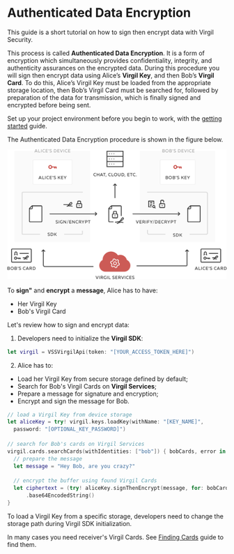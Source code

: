 # Authenticated Data Encryption

This guide is a short tutorial on how to sign then encrypt data with Virgil Security.

This process is called **Authenticated Data Encryption**. It is a form of encryption which simultaneously provides confidentiality, integrity, and authenticity assurances on the encrypted data. During this procedure you will sign then encrypt data using Alice’s **Virgil Key**, and then Bob’s **Virgil Card**. To do this, Alice’s Virgil Key must be loaded from the appropriate storage location, then Bob’s Virgil Card must be searched for, followed by preparation of the data for transmission, which is finally signed and encrypted before being sent.


Set up your project environment before you begin to work, with the [getting started](/docs/swift/guides/configuration/client.md) guide.

The Authenticated Data Encryption procedure is shown in the figure below.

![Authenticated Data Encryption](/docs/swift/img/Guides_introduction.png "Authenticated Data Encryption")

To **sign"** and **encrypt** a **message**, Alice has to have:
 - Her Virgil Key
 - Bob's Virgil Card

Let's review how to sign and encrypt data:

1. Developers need to initialize the **Virgil SDK**:

```swift
let virgil = VSSVirgilApi(token: "[YOUR_ACCESS_TOKEN_HERE]")
```

2. Alice has to:

  - Load her Virgil Key from secure storage defined by default;
  - Search for Bob's Virgil Cards on **Virgil Services**;
  - Prepare a message for signature and encryption;
  - Encrypt and sign the message for Bob.

  ```swift
  // load a Virgil Key from device storage
  let aliceKey = try! virgil.keys.loadKey(withName: "[KEY_NAME]",
  	password: "[OPTIONAL_KEY_PASSWORD]")

  // search for Bob's cards on Virgil Services
  virgil.cards.searchCards(withIdentities: ["bob"]) { bobCards, error in
  	// prepare the message
  	let message = "Hey Bob, are you crazy?"

  	// encrypt the buffer using found Virgil Cards
  	let ciphertext = (try! aliceKey.signThenEncrypt(message, for: bobCards!))
  		.base64EncodedString()
  }
  ```

To load a Virgil Key from a specific storage, developers need to change the storage path during Virgil SDK initialization.

In many cases you need receiver's Virgil Cards. See [Finding Cards](/docs/swift/guides/virgil-card/finding-card.md) guide to find them.
